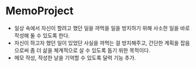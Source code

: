# MemoProject
- 일상 속에서 자신이 할려고 했던 일을 까먹을 일을 방지하기 위해 사소한 일을 바로 작성해 둘 수 있도록 한다.
- 자신이 하고자 했던 일이 있었단 사실을 까먹는 걸 방지해주고, 간단한 계획을 잡음으로써 좀 더 삶을 체계적으로 살 수 있도록 돕기 위한 목적이다.
- 메모 작성, 작성한 날을 기억할 수 있도록 달력 기능 추가.
